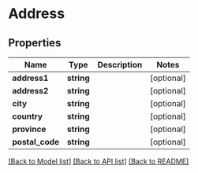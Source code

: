 # Address

## Properties
Name | Type | Description | Notes
------------ | ------------- | ------------- | -------------
**address1** | **string** |  | [optional] 
**address2** | **string** |  | [optional] 
**city** | **string** |  | [optional] 
**country** | **string** |  | [optional] 
**province** | **string** |  | [optional] 
**postal_code** | **string** |  | [optional] 

[[Back to Model list]](../../README.md#documentation-for-models) [[Back to API list]](../../README.md#documentation-for-api-endpoints) [[Back to README]](../../README.md)

